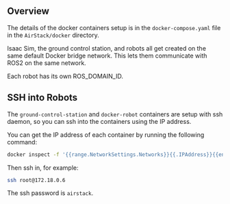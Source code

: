 ## Overview
The details of the docker containers setup is in the `docker-compose.yaml` file in the `AirStack/docker` directory.


Isaac Sim, the ground control station, and robots all get created on the same default Docker bridge network. 
This lets them communicate with ROS2 on the same network.


Each robot has its own ROS_DOMAIN_ID.


## SSH into Robots
The `ground-control-station` and `docker-robot` containers are setup with ssh daemon, so you can ssh into the containers using the IP address.

You can get the IP address of each container by running the following command:

```bash
docker inspect -f '{{range.NetworkSettings.Networks}}{{.IPAddress}}{{end}}' [CONTAINER-NAME]
```
Then ssh in, for example:
```bash
ssh root@172.18.0.6
```

The ssh password is `airstack`.


